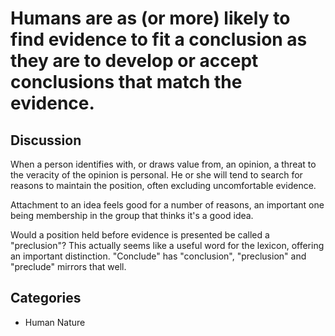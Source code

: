 # Humans are as (or more) likely to find evidence to fit a conclusion as they are to develop or accept conclusions that match the evidence.

## Discussion
When a person identifies with, or draws value from, an opinion, a threat to the veracity of the opinion is personal. He or she will tend to search for reasons to maintain the position, often excluding uncomfortable evidence.

Attachment to an idea feels good for a number of reasons, an important one being membership in the group that thinks it's a good idea.

Would a position held before evidence is presented be called a "preclusion"? This actually seems like a useful word for the lexicon, offering an important distinction. "Conclude" has "conclusion", "preclusion" and "preclude" mirrors that well.

## Categories

* Human Nature
